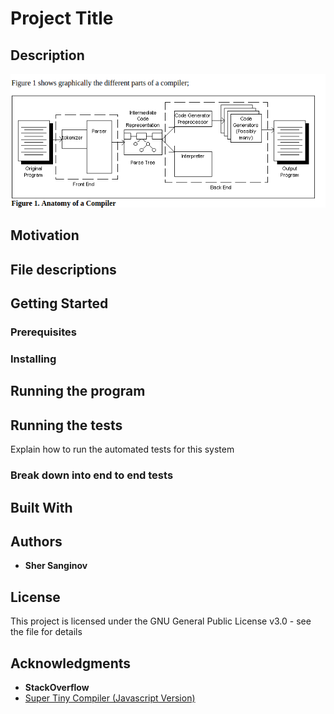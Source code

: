 # Project Title



## Description
![Alt text](/assets/compiler.png?raw=true)


## Motivation





## File descriptions





## Getting Started




### Prerequisites




### Installing






## Running the program





## Running the tests

Explain how to run the automated tests for this system

### Break down into end to end tests





## Built With




## Authors

* **Sher Sanginov**



## License

This project is licensed under the GNU General Public License v3.0 - see the [](LICENSE.md) file for details

## Acknowledgments

* **StackOverflow**
* <a href="https://github.com/thejameskyle/the-super-tiny-compiler">Super Tiny Compiler (Javascript Version)</a>

